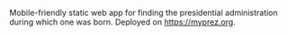 Mobile-friendly static web app for finding the presidential administration during which one was born.  Deployed on https://myprez.org.
